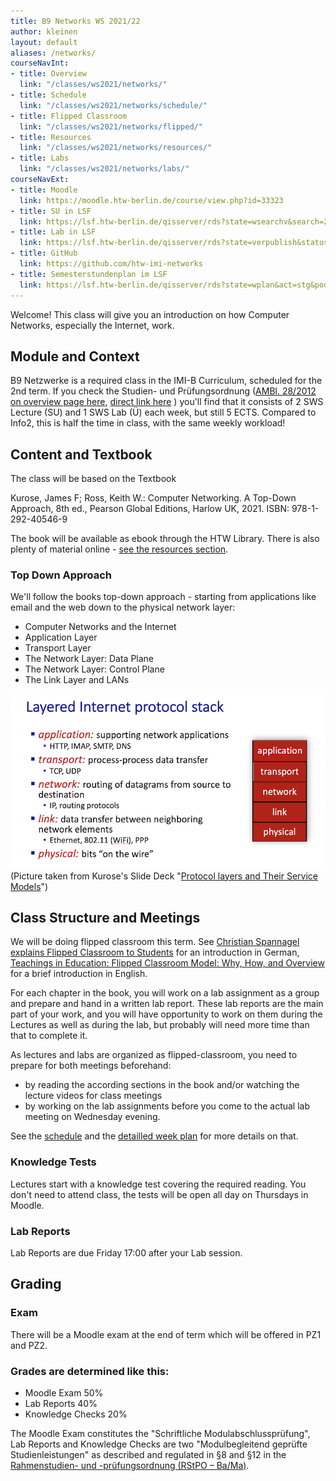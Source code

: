 ```yaml
---
title: B9 Networks WS 2021/22
author: kleinen
layout: default
aliases: /networks/
courseNavInt:
- title: Overview
  link: "/classes/ws2021/networks/"
- title: Schedule
  link: "/classes/ws2021/networks/schedule/"
- title: Flipped Classroom
  link: "/classes/ws2021/networks/flipped/"
- title: Resources
  link: "/classes/ws2021/networks/resources/"
- title: Labs
  link: "/classes/ws2021/networks/labs/"
courseNavExt:
- title: Moodle
  link: https://moodle.htw-berlin.de/course/view.php?id=33323
- title: SU in LSF
  link: https://lsf.htw-berlin.de/qisserver/rds?state=wsearchv&search=2&veranstaltung.veranstid=178930
- title: Lab in LSF
  link: https://lsf.htw-berlin.de/qisserver/rds?state=verpublish&status=init&vmfile=no&moduleCall=webInfo&publishConfFile=webInfo&publishSubDir=veranstaltung&veranstaltung.veranstid=179397
- title: GitHub
  link: https://github.com/htw-imi-networks
- title: Semesterstundenplan im LSF
  link: https://lsf.htw-berlin.de/qisserver/rds?state=wplan&act=stg&pool=stg&show=plan&P.vx=kurz&r_zuordabstgv.semvonint=2&r_zuordabstgv.sembisint=2&k_abstgv.abstgvnr=231
---
```


Welcome! This class will give you an introduction on how Computer Networks, especially the Internet, work.

## Module and Context

B9 Netzwerke is a required class in the IMI-B Curriculum, scheduled for the 2nd
term. If you check the Studien- und Prüfungsordnung
([AMBl. 28/2012 on overview page here](https://imi-bachelor.htw-berlin.de/studium/ordnungen-module/#c4106),
[direct link here](https://imi-bachelor.htw-berlin.de/fileadmin/HTW/Zentral/Rechtsstelle/Amtliche_Mitteilungsblaetter/2012/28_12.pdf) )
you'll find that it consists of 2 SWS Lecture (SU) and 1 SWS Lab (Ü) each week,
but still 5 ECTS. Compared to Info2, this is half the time in class, with the
same weekly workload!

## Content and Textbook

The class will be based on the Textbook

Kurose, James F; Ross, Keith W.: Computer Networking. A Top-Down Approach, 8th ed., Pearson Global Editions, Harlow UK, 2021.
ISBN: 978-1-292-40546-9


The book will be available as ebook through the HTW Library.
There is also plenty of material online - [see the resources section](./resources).

### Top Down Approach

We'll follow the books top-down approach - starting from applications like email and the web down to the physical network layer:

- Computer Networks and the Internet          
- Application Layer                     
- Transport Layer                                      
- The Network Layer: Data Plane                                   
- The Network Layer: Control Plane                                    
- The Link Layer and LANs    


![Internet_Layers](./images/internet_layers.png "Layers")  
(Picture taken from Kurose's Slide Deck "[Protocol layers and Their Service Models](https://gaia.cs.umass.edu/kurose_ross/videos/1/)")

## Class Structure and Meetings


We will be doing flipped classroom this term. See
[Christian Spannagel explains Flipped Classroom to Students](https://www.youtube.com/watch?v=5RxFIKQieWM)
for an introduction in German,
[Teachings in Education: Flipped Classroom Model: Why, How, and Overview](https://www.youtube.com/watch?v=BCIxikOq73Q)
for a brief introduction in English.


For each chapter in the book, you will work on a lab assignment as a group and
prepare and hand in a written lab report. These lab reports are the main part
of your work, and you will have opportunity to work on them during the Lectures
as well as during the lab, but probably will need more time than that to complete it.

As lectures and labs are organized as flipped-classroom, you need
to prepare for both meetings beforehand:
- by reading the according sections in the book and/or
watching the lecture videos for class meetings
- by working on the lab assignments before you come to the actual lab meeting on Wednesday evening.

See the [schedule](./schedule) and the [detailled week plan](./flipped) for more details on that.

### Knowledge Tests

Lectures start with a knowledge test covering the required reading.
You don't need to attend class, the tests will be open all day on Thursdays in Moodle.

### Lab Reports

Lab Reports are due Friday 17:00 after your Lab session.


## Grading

### Exam
There will be a Moodle exam at the end of term which will be offered
in PZ1 and PZ2.

### Grades are determined like this:

- Moodle Exam 50%
- Lab Reports 40%
- Knowledge Checks 20%

The Moodle Exam constitutes the "Schriftliche Modulabschlussprüfung",
Lab Reports and Knowledge Checks are two "Modulbegleitend geprüfte Studienleistungen"
as described and regulated in §8 and §12 in the [Rahmenstudien- und -prüfungsordnung (RStPO – Ba/Ma)](https://www.htw-berlin.de/hochschule/dokumente/rahmenordnungen/#c6063).
